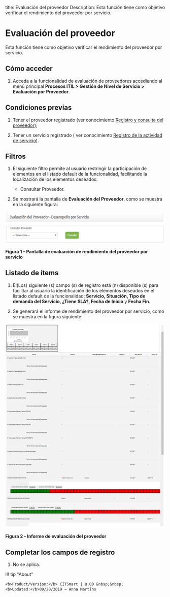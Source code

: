 title: Evaluación del proveedor
Description: Esta función tiene como objetivo verificar el rendimiento del proveedor por servicio.

# Evaluación del proveedor

Esta función tiene como objetivo verificar el rendimiento del proveedor por
servicio.

Cómo acceder
------------

1.  Acceda a la funcionalidad de evaluación de proveedores accediendo al menú
    principal **Procesos ITIL > Gestión de Nivel de Servicio > Evaluación por Proveedor**.

Condiciones previas
-------------------

1.  Tener el proveedor registrado (ver conocimiento [Registro y consulta del
    proveedor][1]);

2.  Tener un servicio registrado ( ver conocimiento [Registro de la actividad de
    servicio][2]).

Filtros
-------

1.  El siguiente filtro permite al usuario restringir la participación de
    elementos en el listado default de la funcionalidad, facilitando la
    localización de los elementos deseados:

    -   Consultar Proveedor.

2.  Se mostrará la pantalla de **Evaluación del Proveedor**, como se muestra en
    la siguiente figura:

![Menu](images/provider-evaluation-1.png)

**Figura 1 - Pantalla de evaluación de rendimiento del proveedor por servicio**

Listado de ítems
----------------

1.  El(Los) siguiente (s) campo (s) de registro está (n) disponible (s) para
    facilitar al usuario la identificación de los elementos deseados en el
    listado default de la funcionalidad: **Servicio, Situación, Tipo de demanda
    del Servicio, ¿Tiene SLA?, Fecha de Inicio** y **Fecha Fin**.

2.  Se generará el informe de rendimiento del proveedor por servicio, como se
    muestra en la figura siguiente:

![Menu](images/provider-evaluation-2.png)

**Figura 2 - Informe de evaluación del proveedor**

Completar los campos de registro
--------------------------------

1.  No se aplica.


[1]:/es-es/citsmart-platform-7/processes/portfolio-and-catalog/provider.html
[2]:/es-es/citsmart-platform-7/processes/portfolio-and-catalog/activity.html

!!! tip "About"

    <b>Product/Version:</b> CITSmart | 8.00 &nbsp;&nbsp;
    <b>Updated:</b>09/20/2019 – Anna Martins
